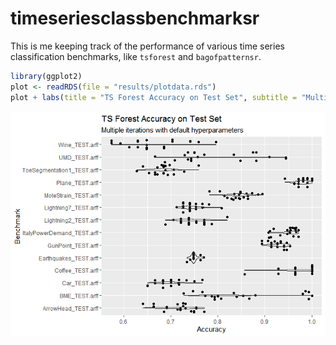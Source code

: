 
<!-- README.md is generated from README.Rmd. Please edit that file -->

# timeseriesclassbenchmarksr

<!-- badges: start -->

<!-- badges: end -->

This is me keeping track of the performance of various time series
classification benchmarks, like `tsforest` and `bagofpatternsr`.

``` r
library(ggplot2)
plot <- readRDS(file = "results/plotdata.rds")
plot + labs(title = "TS Forest Accuracy on Test Set", subtitle = "Multiple iterations with default hyperparameters")
```

![](README_files/figure-gfm/unnamed-chunk-2-1.png)<!-- -->
